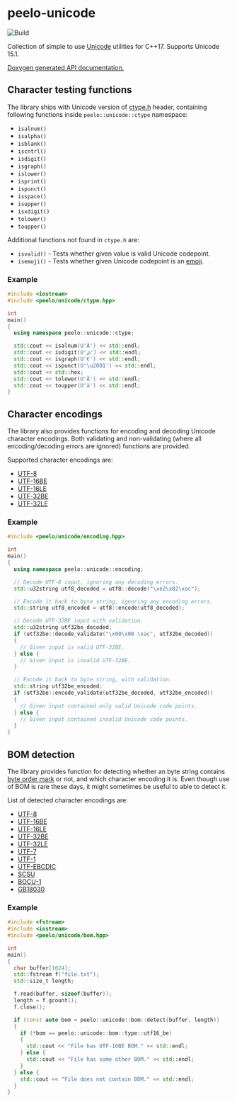 # peelo-unicode

![Build](https://github.com/peelonet/peelo-unicode/workflows/Build/badge.svg)

Collection of simple to use [Unicode] utilities for C++17. Supports Unicode
15.1.

[Doxygen generated API documentation.][API]

[Unicode]: https://en.wikipedia.org/wiki/Unicode
[API]: https://peelonet.github.io/peelo-unicode/index.html

## Character testing functions

The library ships with Unicode version of [ctype.h] header, containing
following functions inside `peelo::unicode::ctype` namespace:

- `isalnum()`
- `isalpha()`
- `isblank()`
- `iscntrl()`
- `isdigit()`
- `isgraph()`
- `islower()`
- `isprint()`
- `ispunct()`
- `isspace()`
- `isupper()`
- `isxdigit()`
- `tolower()`
- `toupper()`

Additional functions not found in `ctype.h` are:

- `isvalid()` - Tests whether given value is valid Unicode codepoint.
- `isemoji()` - Tests whether given Unicode codepoint is an [emoji].

[ctype.h]: https://en.cppreference.com/w/cpp/header/cctype
[emoji]: https://en.wikipedia.org/wiki/Emoji

### Example

```cpp
#include <iostream>
#include <peelo/unicode/ctype.hpp>

int
main()
{
  using namespace peelo::unicode::ctype;

  std::cout << isalnum(U'Ä') << std::endl;
  std::cout << isdigit(U'൧') << std::endl;
  std::cout << isgraph(U'€') << std::endl;
  std::cout << ispunct(U'\u2001') << std::endl;
  std::cout << std::hex;
  std::cout << tolower(U'Ä') << std::endl;
  std::cout << toupper(U'ä') << std::endl;
}
```

## Character encodings

The library also provides functions for encoding and decoding Unicode character
encodings. Both validating and non-validating (where all encoding/decoding
errors are ignored) functions are provided.

Supported character encodings are:

- [UTF-8]
- [UTF-16BE][UTF-16]
- [UTF-16LE][UTF-16]
- [UTF-32BE][UTF-32]
- [UTF-32LE][UTF-32]

[UTF-8]: https://en.wikipedia.org/wiki/UTF-8
[UTF-16]: https://en.wikipedia.org/wiki/UTF-16
[UTF-32]: https://en.wikipedia.org/wiki/UTF-32

### Example

```cpp
#include <peelo/unicode/encoding.hpp>

int
main()
{
  using namespace peelo::unicode::encoding;

  // Decode UTF-8 input, ignoring any decoding errors.
  std::u32string utf8_decoded = utf8::decode("\xe2\x82\xac");

  // Encode it back to byte string, ignoring any encoding errors.
  std::string utf8_encoded = utf8::encode(utf8_decoded);

  // Decode UTF-32BE input with validation.
  std::u32string utf32be_decoded;
  if (utf32be::decode_validate("\x00\x00 \xac", utf32be_decoded))
  {
    // Given input is valid UTF-32BE.
  } else {
    // Given input is invalid UTF-32BE.
  }

  // Encode it back to byte string, with validation.
  std::string utf32be_encoded;
  if (utf32be::encode_validate(utf32be_decoded, utf32be_encoded))
  {
    // Given input contained only valid Unicode code points.
  } else {
    // Given input contained invalid Unicode code points.
  }
}
```

## BOM detection

The library provides function for detecting whether an byte string contains
[byte order mark] or not, and which character encoding it is. Even though use
of BOM is rare these days, it might sometimes be useful to able to detect it.

List of detected character encodings are:

- [UTF-8]
- [UTF-16BE][UTF-16]
- [UTF-16LE][UTF-16]
- [UTF-32BE][UTF-32]
- [UTF-32LE][UTF-32]
- [UTF-7]
- [UTF-1]
- [UTF-EBCDIC]
- [SCSU]
- [BOCU-1]
- [GB18030]

[Byte order mark]: https://en.wikipedia.org/wiki/Byte_order_mark
[UTF-7]: https://en.wikipedia.org/wiki/UTF-7
[UTF-1]: https://en.wikipedia.org/wiki/UTF-1
[UTF-EBCDIC]: https://en.wikipedia.org/wiki/UTF-EBCDIC
[SCSU]: https://en.wikipedia.org/wiki/Standard_Compression_Scheme_for_Unicode
[BOCU-1]: https://en.wikipedia.org/wiki/Binary_Ordered_Compression_for_Unicode
[GB18030]: https://en.wikipedia.org/wiki/GB_18030

### Example

```cpp
#include <fstream>
#include <iostream>
#include <peelo/unicode/bom.hpp>

int
main()
{
  char buffer[1024];
  std::fstream f("file.txt");
  std::size_t length;

  f.read(buffer, sizeof(buffer));
  length = f.gcount();
  f.close();

  if (const auto bom = peelo::unicode::bom::detect(buffer, length))
  {
    if (*bom == peelo::unicode::bom::type::utf16_be)
    {
      std::cout << "File has UTF-16BE BOM." << std::endl;
    } else {
      std::cout << "File has some other BOM." << std::endl;
    }
  } else {
    std::cout << "File does not contain BOM." << std::endl;
  }
}
```
